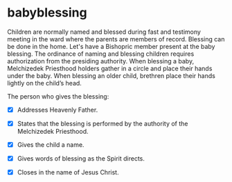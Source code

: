 # babyblessing

Children are normally named and blessed during fast and testimony meeting in the ward where the parents are members of record. Blessing can be done in the home. Let's have a Bishopric member present at the baby blessing. The ordinance of naming and blessing children requires authorization from the presiding authority.
When blessing a baby, Melchizedek Priesthood holders gather in a circle and place their hands under the baby. When blessing an older child, brethren place their hands lightly on the child’s head. 

The person who gives the blessing:

- [x] Addresses Heavenly Father.

- [x] States that the blessing is performed by the authority of the Melchizedek Priesthood.

- [x] Gives the child a name.

- [x] Gives words of blessing as the Spirit directs.

- [x] Closes in the name of Jesus Christ.
